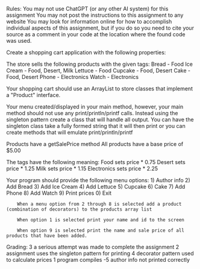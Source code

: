Rules:
You may not use ChatGPT (or any other AI system) for this assignment
You may not post the instructions to this assignment to any website
You may look for information online for how to accomplish individual aspects of this assignment, but if you do so you need to cite your source as a comment in your code at the location where the found code was used.


Create a shopping cart application with the following properties:

The store sells the following products with the given tags:
Bread - Food
Ice Cream - Food, Desert, Milk
Lettuce - Food
Cupcake - Food, Desert
Cake - Food, Desert
Phone - Electronics
Watch - Electronics


Your shopping cart should use an ArrayList to store classes that implement a "Product" interface.

Your menu created/displayed in your main method, however, your main method should not use any print/println/printf calls.
Instead using the singleton pattern create a class that will handle all output.  You can have the singleton class take a fully formed string that it will then print or you can create methods that will emulate print/println/printf

Products have a getSalePrice method
All products have a base price of $5.00

The tags have the following meaning:
Food sets price * 0.75
Desert sets price * 1.25
Milk sets price * 1.15
Electronics sets price * 2.25

Your program should provide the following menu options:
        1) Author info
        2) Add Bread
        3) Add Ice Cream
        4) Add Lettuce
        5) Cupcake
        6) Cake
        7) Add Phone
        8) Add Watch
        9) Print prices
        0) Exit

        When a menu option from 2 through 8 is selected add a product (combination of decorators) to the products array list

        When option 1 is selected print your name and id to the screen

        When option 9 is selected print the name and sale price of all products that have been added.

Grading:
3 a serious attempt was made to complete the assignment
2 assignment uses the singleton pattern for printing
4 decorator pattern used to calculate prices
1 program compiles
-5 author info not printed correctly
